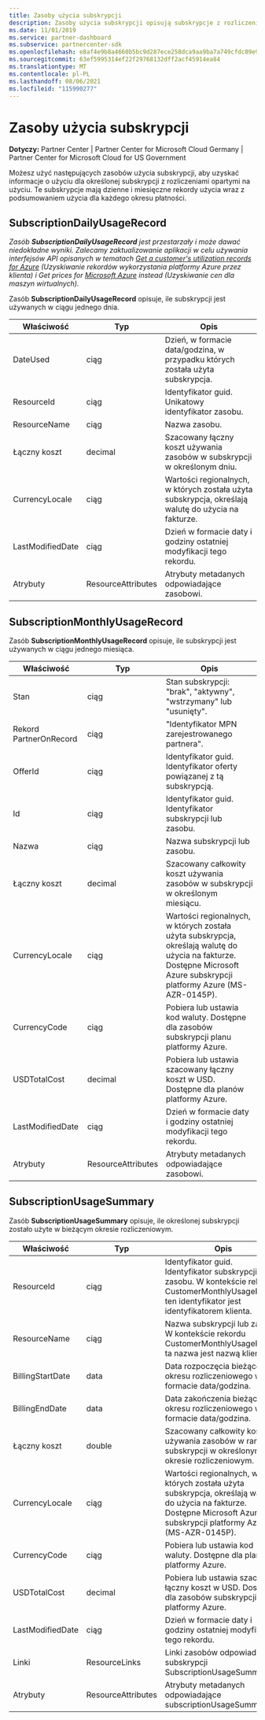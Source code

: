 ```yaml
---
title: Zasoby użycia subskrypcji
description: Zasoby użycia subskrypcji opisują subskrypcje z rozliczeniami opartymi na użyciu. Te subskrypcje mają dzienne i miesięczne rekordy użycia wraz z podsumowaniem użycia dla każdego okresu płatności.
ms.date: 11/01/2019
ms.service: partner-dashboard
ms.subservice: partnercenter-sdk
ms.openlocfilehash: e8af4e9b8a4660b5bc9d287ece258dca9aa9ba7a749cfdc89e9c9b47e4af61b1
ms.sourcegitcommit: 63ef5995314ef22f29768132dff2acf45914ea84
ms.translationtype: MT
ms.contentlocale: pl-PL
ms.lasthandoff: 08/06/2021
ms.locfileid: "115990277"
---
```

# <a name="subscription-usage-resources"></a>Zasoby użycia subskrypcji

**Dotyczy:** Partner Center | Partner Center for Microsoft Cloud Germany | Partner Center for Microsoft Cloud for US Government

Możesz użyć następujących zasobów użycia subskrypcji, aby uzyskać informacje o użyciu dla określonej subskrypcji z rozliczeniami opartymi na użyciu. Te subskrypcje mają dzienne i miesięczne rekordy użycia wraz z podsumowaniem użycia dla każdego okresu płatności.

## <a name="subscriptiondailyusagerecord"></a>SubscriptionDailyUsageRecord

*Zasób **SubscriptionDailyUsageRecord** jest przestarzały i może dawać niedokładne wyniki. Zalecamy zaktualizowanie aplikacji w celu używania interfejsów API opisanych w tematach [Get a customer's utilization records for Azure](get-a-customer-s-utilization-record-for-azure.md) (Uzyskiwanie rekordów wykorzystania platformy Azure przez klienta) i Get prices for [Microsoft Azure](get-prices-for-microsoft-azure.md) instead (Uzyskiwanie cen dla maszyn wirtualnych).*

Zasób **SubscriptionDailyUsageRecord** opisuje, ile subskrypcji jest używanych w ciągu jednego dnia.

| Właściwość         | Typ               | Opis                                                                                   |
|------------------|--------------------|-----------------------------------------------------------------------------------------------|
| DateUsed         | ciąg             | Dzień, w formacie data/godzina, w przypadku których została użyta subskrypcja.                                 |
| ResourceId       | ciąg             | Identyfikator guid. Unikatowy identyfikator zasobu.                                                          |
| ResourceName     | ciąg             | Nazwa zasobu.                                                                     |
| Łączny koszt        | decimal             | Szacowany łączny koszt używania zasobów w subskrypcji w określonym dniu.     |
| CurrencyLocale   | ciąg             | Wartości regionalnych, w których została użyta subskrypcja, określają walutę do użycia na fakturze. |
| LastModifiedDate | ciąg             | Dzień w formacie daty i godziny ostatniej modyfikacji tego rekordu.                             |
| Atrybuty       | ResourceAttributes | Atrybuty metadanych odpowiadające zasobowi.                                        |

## <a name="subscriptionmonthlyusagerecord"></a>SubscriptionMonthlyUsageRecord

Zasób **SubscriptionMonthlyUsageRecord** opisuje, ile subskrypcji jest używanych w ciągu jednego miesiąca.

| Właściwość         | Typ               | Opis                                                                                   |
|------------------|--------------------|-----------------------------------------------------------------------------------------------|
| Stan           | ciąg             | Stan subskrypcji: "brak", "aktywny", "wstrzymany" lub "usunięty".                  |
| Rekord PartnerOnRecord  | ciąg             | "Identyfikator MPN zarejestrowanego partnera".                                                        |
| OfferId          | ciąg             | Identyfikator guid. Identyfikator oferty powiązanej z tą subskrypcją.                                       |
| Id               | ciąg             | Identyfikator guid. Identyfikator subskrypcji lub zasobu.                                                 |
| Nazwa             | ciąg             | Nazwa subskrypcji lub zasobu.                                                     |
| Łączny koszt        | decimal             | Szacowany całkowity koszt używania zasobów w subskrypcji w określonym miesiącu.   |
| CurrencyLocale   | ciąg             | Wartości regionalnych, w których została użyta subskrypcja, określają walutę do użycia na fakturze. Dostępne Microsoft Azure subskrypcji platformy Azure (MS-AZR-0145P). |
| CurrencyCode     | ciąg             | Pobiera lub ustawia kod waluty. Dostępne dla zasobów subskrypcji planu platformy Azure.                                         |
| USDTotalCost     | decimal             | Pobiera lub ustawia szacowany łączny koszt w USD. Dostępne dla planów platformy Azure.                                         |
| LastModifiedDate | ciąg             | Dzień w formacie daty i godziny ostatniej modyfikacji tego rekordu.                             |
| Atrybuty       | ResourceAttributes | Atrybuty metadanych odpowiadające zasobowi.                                        |

## <a name="subscriptionusagesummary"></a>SubscriptionUsageSummary

Zasób **SubscriptionUsageSummary** opisuje, ile określonej subskrypcji zostało użyte w bieżącym okresie rozliczeniowym.

| Właściwość         | Typ               | Opis                                                                                                            |
|------------------|--------------------|------------------------------------------------------------------------------------------------------------------------|
| ResourceId       | ciąg             | Identyfikator guid. Identyfikator subskrypcji lub zasobu. W kontekście rekordu CustomerMonthlyUsageRecord ten identyfikator jest identyfikatorem klienta. |
| ResourceName     | ciąg             | Nazwa subskrypcji lub zasobu. W kontekście rekordu CustomerMonthlyUsageRecord ta nazwa jest nazwą klienta. |
| BillingStartDate | data               | Data rozpoczęcia bieżącego okresu rozliczeniowego w formacie data/godzina.                                                     |
| BillingEndDate   | data               | Data zakończenia bieżącego okresu rozliczeniowego w formacie data/godzina.                                                       |
| Łączny koszt        | double             | Szacowany całkowity koszt używania zasobów w ramach subskrypcji w określonym okresie rozliczeniowym.               |
| CurrencyLocale   | ciąg             | Wartości regionalnych, w których została użyta subskrypcja, określają walutę do użycia na fakturze. Dostępne Microsoft Azure subskrypcji platformy Azure (MS-AZR-0145P). |
| CurrencyCode   | ciąg             | Pobiera lub ustawia kod waluty. Dostępne dla planów platformy Azure.                                         |
| USDTotalCost   | decimal             | Pobiera lub ustawia szacowany łączny koszt w USD. Dostępne dla zasobów subskrypcji planu platformy Azure.                                         |
| LastModifiedDate | ciąg             | Dzień w formacie daty i godziny ostatniej modyfikacji tego rekordu.                                                      |
| Linki            | ResourceLinks      | Linki zasobów odpowiadające subskrypcji SubscriptionUsageSummary.                                                      |
| Atrybuty       | ResourceAttributes | Atrybuty metadanych odpowiadające subscriptionUsageSummary.                                                 |
